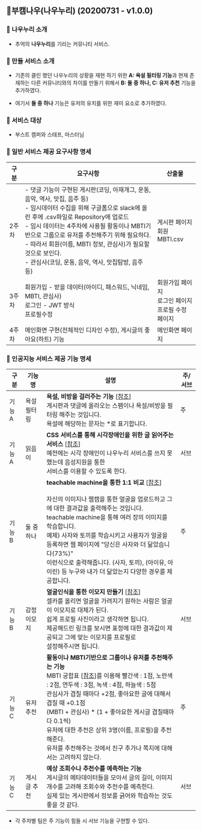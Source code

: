 ## :two_men_holding_hands: ​부캠나우(나우누리) (20200731 - v1.0.0)

### :pushpin: 나우누리 소개

- 추억의 **나우누리**를 기리는 커뮤니티 서비스.

  

### :closed_book: 만들 서비스 소개

- 기존의 클린 했던 나우누리의 상황을 재현 하기 위한 **A: 욕설 필터링 기능**과 현재 존재하는 다른 커뮤니티와의 차이를 만들기 위해서 **B: 둘 중 하나, C: 유저 추천** 기능을 추가하였다.

- 여기서 **둘 중 하나** 기능은 유저의 유치를 위한 재미 요소로 추가하였다.

  

### :man: 서비스 대상

- 부스트 캠퍼와 스태프, 마스터님



### :book: 일반 서비스 제공 요구사항 명세

| 구분  | 요구사항                                                     | 산출물                                                     |
| ----- | ------------------------------------------------------------ | ---------------------------------------------------------- |
| 2주차 | - 댓글 기능이 구현된 게시판(코딩, 아재개그, 운동, 음악, 역사, 맛집, 음주 등)<br />- 임시데이터 수집을 위해 구글폼으로 slack에 올린 후에 .csv파일로 Repository에 업로드<br />- 임시 데이터는 4주차에 사용될 활동이나 MBTI기반으로 그룹으로 유저를 추천해주기 위해 필요하다.<br />- 따라서 회원(이름, MBTI 정보, 관심사)가 필요할 것으로 보인다.<br />- 관심사(코딩, 운동, 음악, 역사, 맛집탐방, 음주 등) | 게시판 페이지<br />회원MBTI.csv                            |
| 3주차 | 회원가입 - 받을 데이터(아이디, 패스워드, 닉네임, MBTI, 관심사)<br />로그인 - JWT 방식<br />프로필수정 | 회원가입 페이지<br />로그인 페이지<br />프로필 수정 페이지 |
| 4주차 | 메인화면 구현(전체적인 디자인 수정), 게시글의 좋아요(하트) 기능 | 메인화면 페이지                                            |



### :book: 인공지능 서비스 제공 기능 명세

| 구분   | 기능명      | 설명                                                         | 주/서브 |
| ------ | ----------- | ------------------------------------------------------------ | ------- |
| 기능 A | 욕설 필터링 | **욕설, 비방을 걸러주는 기능** [[참조](https://github.com/hjh010501/appropriate-filetering)]<br />게시판과 댓글에 올라오는 스팸이나 욕설/비방을 필터링 해주는 것입니다.<br />욕설에 해당하는 문자는 *로 표기합니다. | 주      |
| 기능 A | 읽음이      | **CSS 서비스를 통해 시각장애인을 위한 글 읽어주는 서비스** [[참조](https://www.ncloud.com/product/aiService/css)]<br />예전에는 시각 장애인이 나우누리 서비스를 쓰지 못했는데 음성지원을 통한<br />서비스를 이용할 수 있도록 한다. | 서브    |
| 기능 B | 둘 중 하나  | **teachable machine을 통한 1:1 비교** [[참조](https://teachablemachine.withgoogle.com/train)]<br /><br />자신의 이미지나 웹캠을 통한 얼굴을 업로드하고 그에 대한 결과값을 출력해주는 것입니다.<br />teachable machine을 통해 여러 장의 이미지를 학습합니다.<br />예제) 사자와 토끼를 학습시키고 사용자가 얼굴을 등록하면 웹 페이지에 "당신은 사자와 더 닮았습니다(73%)"<br />이런식으로 출력해줍니다. (사자, 토끼), (아이유, 아이린) 등 누구와 내가 더 닮았는지 다양한 경우를 제공합니다. | 주      |
| 기능 B | 감정 이모지 | **얼굴인식을 통한 이모지 만들기** [[참조](https://www.ncloud.com/product/aiService/cfr)]<br />셀카를 올리면 얼굴을 가려지기 원하는 사람은 얼굴이 이모지로 대체가 된다.<br />쉽게 프로필 사진이라고 생각하면 됩니다.<br />제공해드린 링크를 보시면 표정에 대한 결과값이 제공되고 그에 맞는 이모지를 프로필로<br />설정해주시면 됩니다. | 서브    |
| 기능 C | 유저 추천   | **활동이나 MBTI기반으로 그룹이나 유저를 추천해주는 기능**<br />MBTI 궁합표 [[참조](https://tailong.tistory.com/314)]를 이용해 빨간색 : 1점, 노란색 : 2점, 연두색 : 3점, 녹색 : 4점, 하늘색 : 5점<br />관심사가 겹칠 때마다 +2점, 좋아요한 글에 대해서 겹칠 때 +0.1점<br />(MBTI + 관심사) * (1 + 좋아요한 게시글 겹칠때마다 0.1씩)<br />유저에 대한 추천은 상위 3명(이름, 프로필)을 추천해준다.<br />유저를 추천해주는 것에서 친구 추가나 쪽지에 대해서는 고려하지 않는다. | 주      |
| 기능 C | 게시글 추천 | **예상 조회수나 추천수를 예측하는 기능**<br />게시글의 메타데이터들을 모아서 글의 길이, 이미지 개수를 고려해 조회수와 추천수를 예측한다. <br />실제 있는 게시판에서 정보를 긁어와 학습하는 것도 좋을 것 같다. | 서브    |

- 각 주차별 팀은 주 기능이 힘들 시 서브 기능을 구현할 수 있다.